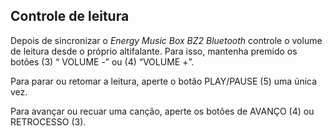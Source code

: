 ## Controle de leitura

Depois de sincronizar o *Energy Music Box BZ2 Bluetooth* controle o volume de leitura desde o próprio altifalante. Para isso, mantenha premido os botões (3) “ VOLUME -” ou (4) “VOLUME  +”.

Para parar ou retomar a leitura, aperte o botão PLAY/PAUSE (5) uma única vez.

Para avançar ou recuar uma canção, aperte os botões de AVANÇO (4) ou RETROCESSO (3).
